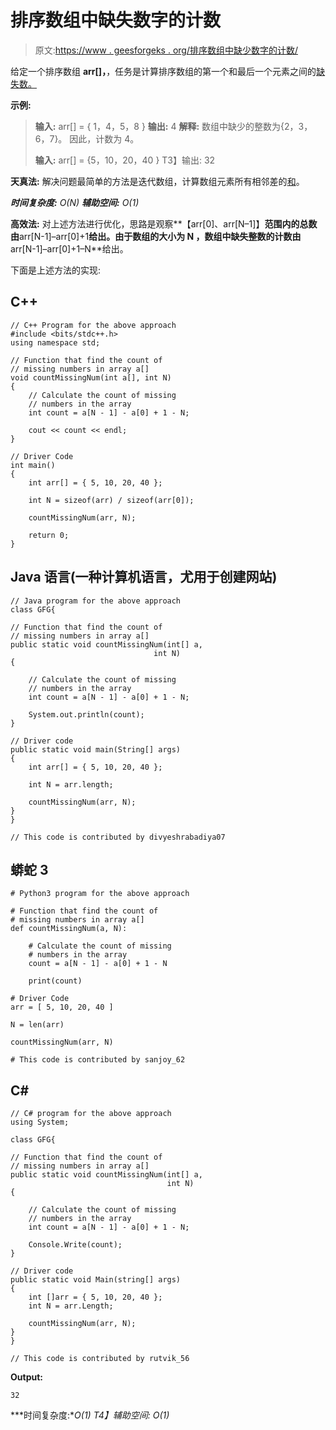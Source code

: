 # 排序数组中缺失数字的计数

> 原文:[https://www . geesforgeks . org/排序数组中缺少数字的计数/](https://www.geeksforgeeks.org/count-of-missing-numbers-in-a-sorted-array/)

给定一个排序数组 **arr[]，**，任务是计算排序数组的第一个和最后一个元素之间的[缺失数。](https://www.geeksforgeeks.org/find-the-missing-number-in-a-sorted-array/)

**示例:**

> **输入:** arr[] = { 1，4，5，8 }
> **输出:** 4
> **解释:**
> 数组中缺少的整数为{2，3，6，7}。
> 因此，计数为 4。
> 
> **输入:** arr[] = {5，10，20，40 }
> T3】输出: 32

**天真法:**
解决问题最简单的方法是迭代数组，计算数组元素所有相邻差的[和](https://www.geeksforgeeks.org/sum-absolute-differences-pairs-given-array/)。

***时间复杂度:** O(N)
**辅助空间:** O(1)*

**高效法:**
对上述方法进行优化，思路是观察**【arr[0]、arr[N–1]】**范围内的总数由**arr[N-1]–arr[0]+1**给出。由于数组的大小为 **N** ，数组中缺失整数的计数由**arr[N-1]–arr[0]+1–N**给出。

下面是上述方法的实现:

## C++

```
// C++ Program for the above approach 
#include <bits/stdc++.h> 
using namespace std; 

// Function that find the count of 
// missing numbers in array a[] 
void countMissingNum(int a[], int N) 
{ 
    // Calculate the count of missing 
    // numbers in the array 
    int count = a[N - 1] - a[0] + 1 - N; 

    cout << count << endl; 
} 

// Driver Code 
int main() 
{ 
    int arr[] = { 5, 10, 20, 40 }; 

    int N = sizeof(arr) / sizeof(arr[0]); 

    countMissingNum(arr, N); 

    return 0; 
}
```

## Java 语言(一种计算机语言，尤用于创建网站)

```
// Java program for the above approach 
class GFG{ 

// Function that find the count of 
// missing numbers in array a[] 
public static void countMissingNum(int[] a, 
                                int N) 
{ 

    // Calculate the count of missing 
    // numbers in the array 
    int count = a[N - 1] - a[0] + 1 - N; 

    System.out.println(count); 
} 

// Driver code 
public static void main(String[] args) 
{ 
    int arr[] = { 5, 10, 20, 40 }; 

    int N = arr.length; 

    countMissingNum(arr, N); 
} 
} 

// This code is contributed by divyeshrabadiya07 
```

## 蟒蛇 3

```
# Python3 program for the above approach

# Function that find the count of 
# missing numbers in array a[] 
def countMissingNum(a, N): 

    # Calculate the count of missing 
    # numbers in the array 
    count = a[N - 1] - a[0] + 1 - N 

    print(count) 

# Driver Code 
arr = [ 5, 10, 20, 40 ] 

N = len(arr) 

countMissingNum(arr, N) 

# This code is contributed by sanjoy_62
```

## C#

```
// C# program for the above approach 
using System;

class GFG{

// Function that find the count of 
// missing numbers in array a[] 
public static void countMissingNum(int[] a,
                                   int N) 
{ 

    // Calculate the count of missing 
    // numbers in the array 
    int count = a[N - 1] - a[0] + 1 - N; 

    Console.Write(count); 
} 

// Driver code
public static void Main(string[] args)
{
    int []arr = { 5, 10, 20, 40 }; 
    int N = arr.Length; 

    countMissingNum(arr, N); 
}
}

// This code is contributed by rutvik_56
```

**Output:**

```
32

```

***时间复杂度:**O(1)
T4】辅助空间: O(1)*